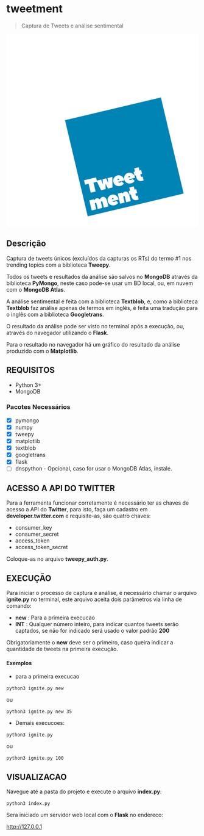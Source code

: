 # tweetment
> Captura de Tweets e análise sentimental

![LOGO-TWEETMENT](https://github.com/HebertNogueira/tweetment/raw/master/static/img/bg-logo-top.jpg)

## Descrição

Captura de tweets únicos (excluídos da capturas os RTs) do termo #1 nos trending topics com a biblioteca __Tweepy__.

Todos os tweets e resultados da análise são salvos no __MongoDB__ através da biblioteca __PyMongo__, neste caso pode-se usar um BD local, ou, em nuvem com o __MongoDB Atlas__.

A análise sentimental é feita com a biblioteca __Textblob__, e, como a biblioteca __Textblob__ faz análise apenas de termos em inglês, é feita uma tradução para o inglês com a biblioteca __Googletrans__.

O resultado da análise pode ser visto no terminal após a execução, ou, através do navegador utilizando o __Flask__.

Para o resultado no navegador há um gráfico do resultado da análise produzido com o __Matplotlib__.

## REQUISITOS

* Python 3+
* MongoDB


### Pacotes Necessários
- [x] pymongo
- [x] numpy
- [x] tweepy
- [x] matplotlib
- [x] textblob
- [x] googletrans
- [x] flask
- [ ] dnspython - Opcional, caso for usar o MongoDB Atlas, instale.

## ACESSO A API DO TWITTER

Para a ferramenta funcionar corretamente é necessário ter as chaves de acesso a API do __Twitter__, para isto, faça um cadastro em __developer.twitter.com__ e requisite-as, são quatro chaves:

* consumer_key
* consumer_secret
* access_token
* access_token_secret

Coloque-as no arquivo __tweepy_auth.py__.


## EXECUÇÃO

Para iniciar o processo de captura e análise, é necessário chamar o arquivo __ignite.py__ no terminal, este arquivo aceita dois parâmetros via linha de comando:

* __new__ : Para a primeira execucao
* __INT__ : Qualquer número inteiro, para indicar quantos tweets serão captados, se não for indicado será usado o valor padrão __200__

Obrigatoriamente o __new__ deve ser o primeiro, caso queira indicar a quantidade de tweets na primeira execução.

#### Exemplos

* para a primeira execucao 

```
python3 ignite.py new
```
ou
```
python3 ignite.py new 35
```


* Demais execucoes:

```
python3 ignite.py
```
ou
```
python3 ignite.py 100
```

## VISUALIZACAO

Navegue até a pasta do projeto e execute o arquivo __index.py__:

```
python3 index.py
```

Sera iniciado um servidor web local com o __Flask__ no endereco:

http://127.0.0.1

